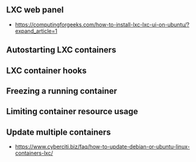 

## LXC web panel
- https://computingforgeeks.com/how-to-install-lxc-lxc-ui-on-ubuntu/?expand_article=1

## Autostarting LXC containers

## LXC container hooks


## Freezing a running container

## Limiting container resource usage

## Update multiple containers
- https://www.cyberciti.biz/faq/how-to-update-debian-or-ubuntu-linux-containers-lxc/